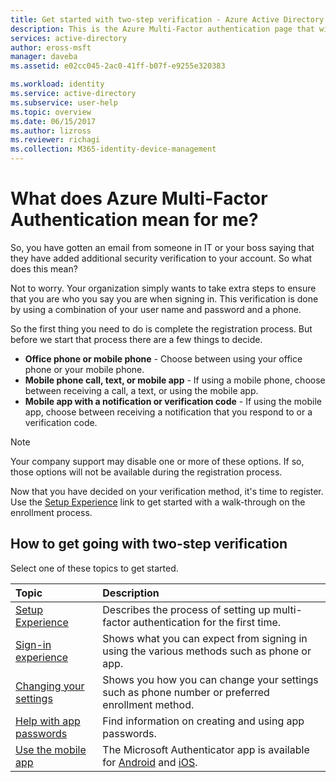 ```yaml
---
title: Get started with two-step verification - Azure Active Directory | Microsoft Docs
description: This is the Azure Multi-Factor authentication page that will assist your end users with getting going with Azure Multi-Factor Authentication.
services: active-directory
author: eross-msft
manager: daveba
ms.assetid: e02cc045-2ac0-41ff-b07f-e9255e320383

ms.workload: identity
ms.service: active-directory
ms.subservice: user-help
ms.topic: overview
ms.date: 06/15/2017
ms.author: lizross
ms.reviewer: richagi
ms.collection: M365-identity-device-management
---
```


# What does Azure Multi-Factor Authentication mean for me?
So, you have gotten an email from someone in IT or your boss saying that they have added additional security verification to your account.  So what does this mean?

Not to worry. Your organization simply wants to take extra steps to ensure that you are who you say you are when signing in. This verification is done by using a combination of your user name and password and a phone.  

So the first thing you need to do is complete the registration process.  But before we start that process there are a few things to decide.

* **Office phone or mobile phone** - Choose between using your office phone or your mobile phone.
* **Mobile phone call, text, or mobile app** - If using a mobile phone, choose between receiving a call, a text, or using the mobile app.
* **Mobile app with a notification or verification code** - If using the mobile app, choose between receiving a notification that you respond to or a verification code.

> [!NOTE]
> Your company support may disable one or more of these options.  If so, those options will not be available during the registration process.  

Now that you have decided on your verification method, it's time to register. Use the [Setup Experience](multi-factor-authentication-end-user-first-time.md) link to get started with a walk-through on the enrollment process.

## How to get going with two-step verification
Select one of these topics to get started.

| Topic | Description |
|:--- |:--- |
| [Setup Experience](multi-factor-authentication-end-user-first-time.md) |Describes the process of setting up multi-factor authentication for the first time. |
| [Sign-in experience](multi-factor-authentication-end-user-signin.md) |Shows what you can expect from signing in using the various methods such as phone or app. |
| [Changing your settings](multi-factor-authentication-end-user-manage-settings.md) |Shows you how you can change your settings such as phone number or preferred enrollment method. |
| [Help with app passwords](multi-factor-authentication-end-user-app-passwords.md) |Find information on creating and using app passwords. |
| [Use the mobile app](microsoft-authenticator-app-how-to.md) |The Microsoft Authenticator app is available for [Android](https://go.microsoft.com/fwlink/?linkid=866594) and [iOS](https://go.microsoft.com/fwlink/?linkid=866594).|
